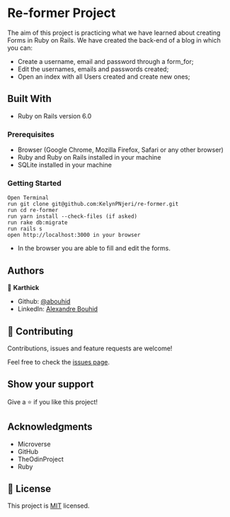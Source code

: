 # Re-former Project
  The aim of this project is practicing what we have learned about creating Forms in Ruby on Rails. We have created the back-end of a blog in which you can:
* Create a username, email and password through a form_for;
* Edit the usernames, emails and passwords created;
* Open an index with all Users created and create new ones;

## Built With

- Ruby on Rails version 6.0

### Prerequisites

- Browser (Google Chrome, Mozilla Firefox, Safari or any other browser)
- Ruby and Ruby on Rails installed in your machine
- SQLite installed in your machine

### Getting Started
```
Open Terminal
run git clone git@github.com:KelynPNjeri/re-former.git
run cd re-former
run yarn install --check-files (if asked)
run rake db:migrate
run rails s
open http://localhost:3000 in your browser
```
- In the browser you are able to fill and edit the forms.

## Authors

👤 **Karthick**

- Github: [@abouhid](https://github.com/karthykarthick)
- LinkedIn: [Alexandre Bouhid](https://www.linkedin.com/in/karthick-harimoorthy/)

## 🤝 Contributing

Contributions, issues and feature requests are welcome!

Feel free to check the [issues page](https://github.com/KelynPNjeri/re-former/issues).

## Show your support

Give a ⭐️ if you like this project!

## Acknowledgments

- Microverse
- GitHub
- TheOdinProject
- Ruby

## 📝 License

This project is [MIT](lic.url) licensed.

